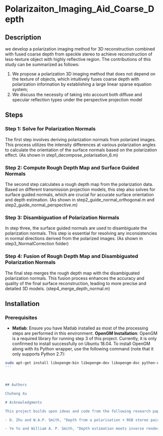 # Polarizaiton_Imaging_Aid_Coarse_Depth


## Description

we develop a polarization imaging method for 3D reconstruction combined with fused coarse depth from speckle stereo to achieve reconstruction of less-texture object with highly reflective region. The contributions of this study can be summarized as follows: 
1) We propose a polarization 3D imaging method that does not depend on the texture of objects, which intuitively fuses coarse depth with polarization information by establishing a large linear sparse equation system;
2) We discuss the necessity of taking into account both diffuse and specular reflection types under the perspective projection model

## Steps

### Step 1: Solve for Polarization Normals

The first step involves deriving polarization normals from polarized images. This process utilizes the intensity differences at various polarization angles to calculate the orientation of the surface normals based on the polarization effect.
(As shown in step1_decompose_polarisation_6.m)

### Step 2: Compute Rough Depth Map and Surface Guided Normals

The second step calculates a rough depth map from the polarization data. Based on different transmission projection models, this step also solves for surface guided normals, which are crucial for accurate surface orientation and depth estimation.
(As shown in step2_guide_normal_orthogonal.m and step2_guide_normal_perspective.m)

### Step 3: Disambiguation of Polarization Normals

In step three, the surface guided normals are used to disambiguate the polarization normals. This step is essential for resolving any inconsistencies in normal directions derived from the polarized images.
(As shown in step3_NormalCorrection folder)

### Step 4: Fusion of Rough Depth Map and Disambiguated Polarization Normals

The final step merges the rough depth map with the disambiguated polarization normals. This fusion process enhances the accuracy and quality of the final surface reconstruction, leading to more precise and detailed 3D models.
(step4_merge_depth_normal.m)

## Installation

### Prerequisites

- **Matlab**: Ensure you have Matlab installed as most of the processing steps are performed in this environment.
**OpenGM Installation**: OpenGM is a required library for running step 3 of this project. Currently, it is only confirmed to install successfully on Ubuntu 18.04. To install OpenGM along with its Python wrapper, use the following command (note that it only supports Python 2.7):

```bash
sudo apt-get install libopengm-bin libopengm-dev libopengm-doc python-opengm python-opengm-doc
'''



## Authors

Chuheng Xu

# Acknowledgments

This project builds upon ideas and code from the following research papers:

- D. Zhu and W.A.P. Smith, "Depth from a polarisation + RGB stereo pair," in *Proceedings of the IEEE/CVF Conference on Computer Vision and Pattern Recognition (CVPR)*, 2019. This work inspired and provided a foundational methodology for Step 1 and Step 4 of our processing pipeline.

- Ye Yu and William A. P. Smith, "Depth estimation meets inverse rendering for single image novel view synthesis," in *Proceedings

